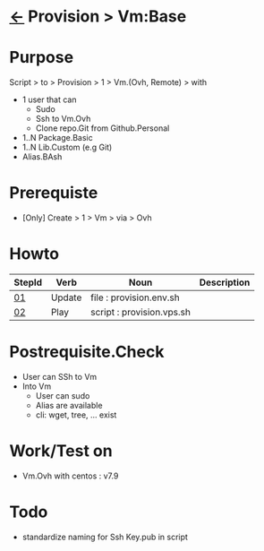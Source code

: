 # [&larr;][Back_Readme] Provision >  Vm:Base


# Purpose
Script > to > Provision > 1 > Vm.(Ovh, Remote) > with
  - 1 user that can
    - Sudo
    - Ssh to Vm.Ovh
    - Clone repo.Git from Github.Personal
  - 1..N Package.Basic
  - 1..N Lib.Custom (e.g Git)
  - Alias.BAsh

# Prerequiste
- [Only] Create > 1 > Vm > via > Ovh
# Howto

|StepId|Verb|Noun|Description|
|--|--|--|--|
|[01](#01)|Update|file : provision.env.sh||
|[02](#02)|Play|script : provision.vps.sh||

# Postrequisite.Check
  - User can SSh to Vm
  - Into Vm
    - User can sudo
    - Alias are available
    - cli: wget, tree, ... exist


# Work/Test on
- Vm.Ovh with centos : v7.9 

# Todo
- standardize naming for Ssh Key.pub in script

[//]: #(Reference.Readme)
[Back_Readme]:         ../readme.md (List > Folder)

